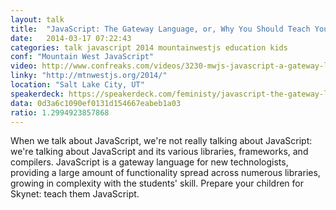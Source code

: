 ```yaml
---
layout: talk
title:  "JavaScript: The Gateway Language, or, Why You Should Teach Your Kids JavaScript"
date:   2014-03-17 07:22:43
categories: talk javascript 2014 mountainwestjs education kids
conf: "Mountain West JavaScript"
video: http://www.confreaks.com/videos/3230-mwjs-javascript-a-gateway-language-or-why-you-should-teach-your-kids-javascript
linky: "http://mtnwestjs.org/2014/"
location: "Salt Lake City, UT"
speakerdeck: https://speakerdeck.com/feministy/javascript-the-gateway-language-or-why-you-should-teach-your-kids-javascript
data: 0d3a6c1090ef0131d154667eabeb1a03
ratio: 1.2994923857868
---
```


When we talk about JavaScript, we're not really talking about JavaScript: we're talking about JavaScript and its various libraries, frameworks, and compilers. JavaScript is a gateway language for new technologists, providing a large amount of functionality spread across numerous libraries, growing in complexity with the students' skill. Prepare your children for Skynet: teach them JavaScript.
